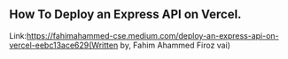 ## How To Deploy an Express API on Vercel.
Link:https://fahimahammed-cse.medium.com/deploy-an-express-api-on-vercel-eebc13ace629(Written by, Fahim Ahammed Firoz vai)